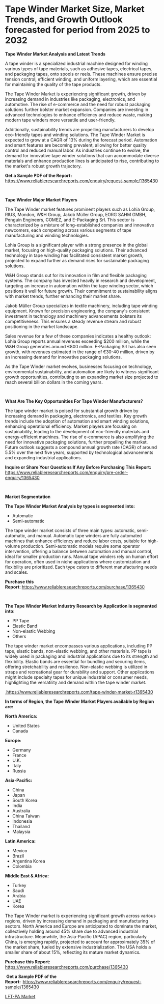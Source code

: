 <p><h1>Tape Winder Market Size, Market Trends, and Growth Outlook forecasted for period from 2025 to 2032</h1></p><p><strong>Tape Winder Market Analysis and Latest Trends</strong></p>
<p><p>A tape winder is a specialized industrial machine designed for winding various types of tape materials, such as adhesive tapes, electrical tapes, and packaging tapes, onto spools or reels. These machines ensure precise tension control, efficient winding, and uniform layering, which are essential for maintaining the quality of the tape products. </p><p>The Tape Winder Market is experiencing significant growth, driven by increasing demand in industries like packaging, electronics, and automotive. The rise of e-commerce and the need for robust packaging solutions further bolster market expansion. Companies are investing in advanced technologies to enhance efficiency and reduce waste, making modern tape winders more versatile and user-friendly.</p><p>Additionally, sustainability trends are propelling manufacturers to develop eco-friendly tapes and winding solutions. The Tape Winder Market is expected to grow at a CAGR of 13% during the forecast period. Automation and smart features are becoming prevalent, allowing for better quality control and reduced manual labor. As industries continue to evolve, the demand for innovative tape winder solutions that can accommodate diverse materials and enhance production lines is anticipated to rise, contributing to the market's robust growth trajectory.</p></p>
<p><strong>Get a Sample PDF of the Report:&nbsp;</strong> <a href="https://www.reliableresearchreports.com/enquiry/request-sample/1365430?utm_campaign=3255&utm_medium=2&utm_source=Github&utm_content=ia&utm_term=22032025&utm_id=tape-winder">https://www.reliableresearchreports.com/enquiry/request-sample/1365430</a></p>
<p>&nbsp;</p>
<p><strong>Tape Winder Major Market Players</strong></p>
<p><p>The Tape Winder market features prominent players such as Lohia Group, RIUS, Mondon, W&H Group, Jakob Müller Group, EORG SAHM GMBH, Penguin Engineers, COMEZ, and E-Packaging Srl. This sector is characterized by a mixture of long-established companies and innovative newcomers, each competing across various segments of tape manufacturing and winding technologies.</p><p>Lohia Group is a significant player with a strong presence in the global market, focusing on high-quality packaging solutions. Their advanced technology in tape winding has facilitated consistent market growth, projected to expand further as demand rises for sustainable packaging solutions.</p><p>W&H Group stands out for its innovation in film and flexible packaging systems. The company has invested heavily in research and development, targeting an increase in automation within the tape winding sector, which positions it well for future growth. Their commitment to sustainability aligns with market trends, further enhancing their market share.</p><p>Jakob Müller Group specializes in textile machinery, including tape winding equipment. Known for precision engineering, the company's consistent investment in technology and machinery advancements bolsters its competitiveness. This ensures a steady revenue stream and robust positioning in the market landscape.</p><p>Sales revenue for a few of these companies indicates a healthy outlook: Lohia Group reports annual revenues exceeding $200 million, while the W&H Group generates around €800 million. E-Packaging Srl has also seen growth, with revenues estimated in the range of €30-40 million, driven by an increasing demand for innovative packaging solutions.</p><p>As the Tape Winder market evolves, businesses focusing on technology, environmental sustainability, and automation are likely to witness significant growth opportunities, contributing to an expanding market size projected to reach several billion dollars in the coming years.</p></p>
<p>&nbsp;</p>
<p><strong>What Are The Key Opportunities For Tape Winder Manufacturers?</strong></p>
<p><p>The tape winder market is poised for substantial growth driven by increasing demand in packaging, electronics, and textiles. Key growth trends include the adoption of automation and smart winding solutions, enhancing operational efficiency. Market players are focusing on sustainability, leading to the development of eco-friendly materials and energy-efficient machines. The rise of e-commerce is also amplifying the need for innovative packaging solutions, further propelling the market. Future outlook suggests a compound annual growth rate (CAGR) of around 5.5% over the next five years, supported by technological advancements and expanding industrial applications.</p></p>
<p><strong>Inquire or Share Your Questions If Any Before Purchasing This Report:</strong> <a href="https://www.reliableresearchreports.com/enquiry/pre-order-enquiry/1365430?utm_campaign=3255&utm_medium=2&utm_source=Github&utm_content=ia&utm_term=22032025&utm_id=tape-winder">https://www.reliableresearchreports.com/enquiry/pre-order-enquiry/1365430</a></p>
<p>&nbsp;</p>
<p><strong>Market Segmentation</strong></p>
<p><strong>The Tape Winder Market Analysis by types is segmented into:</strong></p>
<p><ul><li>Automatic</li><li>Semi-automatic</li></ul></p>
<p><p>The tape winder market consists of three main types: automatic, semi-automatic, and manual. Automatic tape winders are fully automated machines that enhance efficiency and reduce labor costs, suitable for high-volume production. Semi-automatic models require some operator intervention, offering a balance between automation and manual control, ideal for smaller production runs. Manual tape winders rely on human effort for operation, often used in niche applications where customization and flexibility are prioritized. Each type caters to different manufacturing needs and scales.</p></p>
<p><strong>Purchase this Report:&nbsp;</strong><a href="https://www.reliableresearchreports.com/purchase/1365430?utm_campaign=3255&utm_medium=2&utm_source=Github&utm_content=ia&utm_term=22032025&utm_id=tape-winder">https://www.reliableresearchreports.com/purchase/1365430</a></p>
<p>&nbsp;</p>
<p><strong>The Tape Winder Market Industry Research by Application is segmented into:</strong></p>
<p><ul><li>PP Tape</li><li>Elastic Band</li><li>Non-elastic Webbing</li><li>Others</li></ul></p>
<p><p>The tape winder market encompasses various applications, including PP tape, elastic bands, non-elastic webbing, and other materials. PP tape is widely used in packaging and industrial applications due to its strength and flexibility. Elastic bands are essential for bundling and securing items, offering stretchability and resilience. Non-elastic webbing is utilized in straps and recreational gear for durability and support. Other applications might include specialty tapes for unique industrial or consumer needs, highlighting the versatility and demand within the tape winder market.</p></p>
<p><a href="https://www.reliableresearchreports.com/tape-winder-market-r1365430?utm_campaign=3255&utm_medium=2&utm_source=Github&utm_content=ia&utm_term=22032025&utm_id=tape-winder">&nbsp;https://www.reliableresearchreports.com/tape-winder-market-r1365430</a></p>
<p><strong>In terms of Region, the Tape Winder Market Players available by Region are:</strong></p>
<p>
    <p> <strong> North America: </strong>
        <ul>
            <li>United States</li>
            <li>Canada</li>
        </ul>
        </p> 
    <p> <strong> Europe: </strong>
        <ul>
            <li>Germany</li>
            <li>France</li>
            <li>U.K.</li>
            <li>Italy</li>
            <li>Russia</li>
        </ul>
        </p> 
    <p> <strong> Asia-Pacific: </strong>
        <ul>
            <li>China</li>
            <li>Japan</li>
            <li>South Korea</li>
            <li>India</li>
            <li>Australia</li>
            <li>China Taiwan</li>
            <li>Indonesia</li>
            <li>Thailand</li>
            <li>Malaysia</li>
        </ul>
        </p> 
    <p> <strong> Latin America: </strong>
        <ul>
            <li>Mexico</li>
            <li>Brazil</li>
            <li>Argentina Korea</li>
            <li>Colombia</li>
        </ul>
        </p> 
    <p> <strong> Middle East & Africa: </strong>
        <ul>
            <li>Turkey</li>
            <li>Saudi</li>
            <li>Arabia</li>
            <li>UAE</li>
            <li>Korea</li>
        </ul>
    </p>
    </p>
<p><p>The Tape Winder market is experiencing significant growth across various regions, driven by increasing demand in packaging and manufacturing sectors. North America and Europe are anticipated to dominate the market, collectively holding around 45% share due to advanced industrial infrastructure. Meanwhile, the Asia-Pacific (APAC) region, particularly China, is emerging rapidly, projected to account for approximately 35% of the market share, fueled by extensive industrialization. The USA holds a smaller share of about 15%, reflecting its mature market dynamics.</p></p>
<p><strong>Purchase this Report: </strong><a href="https://www.reliableresearchreports.com/purchase/1365430?utm_campaign=3255&utm_medium=2&utm_source=Github&utm_content=ia&utm_term=22032025&utm_id=tape-winder">https://www.reliableresearchreports.com/purchase/1365430</a></p>
<p>&nbsp;<strong>Get a Sample PDF of the Report:&nbsp;&nbsp;</strong><a href="https://www.reliableresearchreports.com/enquiry/request-sample/1365430?utm_campaign=3255&utm_medium=2&utm_source=Github&utm_content=ia&utm_term=22032025&utm_id=tape-winder">https://www.reliableresearchreports.com/enquiry/request-sample/1365430</a></p>
<p><strong></strong></p>
<p><p><a href="https://github.com/naomaroaoonv/Market-Research-Report-List-1/blob/main/lft-pa-market.md?utm_campaign=3255&utm_medium=2&utm_source=Github&utm_content=ia&utm_term=22032025&utm_id=tape-winder">LFT-PA Market</a></p></p>